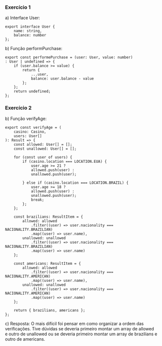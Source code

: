 ### Exercício 1
a) Interface User:
```
export interface User {
    name: string,
    balance: number
};
```

b) Função performPurchase:
```
export const performePurchase = (user: User, value: number) 
: User | undefined => {
    if (user.balance >= value) {
        return {
            ...user, 
            balance: user.balance - value
        };
    };
    return undefined;
};
```

### Exercício 2
b) Função verifyAge:
```
export const verifyAge = (
    casino: Casino, 
    users: User[]
): Result => {
    const allowed: User[] = [];
    const unallowed: User[] = [];

    for (const user of users) {
        if (casino.location === LOCATION.EUA) {
            user.age >= 21 ?
            allowed.push(user) :
            unallowed.push(user);

        } else if (casino.location === LOCATION.BRAZIL) {
            user.age >= 18 ?
            allowed.push(user) :
            unallowed.push(user);
            break;
        };
    };

    const brazilians: ResultItem = {
        allowed: allowed
            .filter((user) => user.nacionality === NACIONALITY.BRAZILIAN)
            .map((user) => user.name),
        unallowed: unallowed
            .filter((user) => user.nacionality === NACIONALITY.BRAZILIAN)
            .map((user) => user.name)
    };

    const americans: ResultItem = {
        allowed: allowed
            .filter((user) => user.nacionality === NACIONALITY.AMERICAN)
            .map((user) => user.name),
        unallowed: unallowed
            .filter((user) => user.nacionality === NACIONALITY.AMERICAN)
            .map((user) => user.name)
    };

    return { brazilians, americans };
};
```

c) Resposta:
O mais difícil foi pensar em como organizar a ordem das verificações.
Tive dúvidas se deveria primeiro montar um array de allowed e outro de unallowed ou se deveria primeiro montar um array de brazilians e outro de americans.